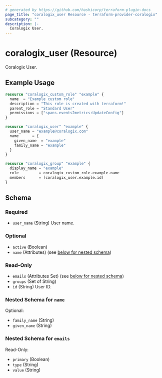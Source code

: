 ```yaml
---
# generated by https://github.com/hashicorp/terraform-plugin-docs
page_title: "coralogix_user Resource - terraform-provider-coralogix"
subcategory: ""
description: |-
  Coralogix User.
---
```


# coralogix_user (Resource)

Coralogix User.

## Example Usage

```terraform
resource "coralogix_custom_role" "example" {
  name  = "Example custom role"
  description = "This role is created with terraform!"
  parent_role = "Standard User"
  permissions = ["spans.events2metrics:UpdateConfig"]
}

resource "coralogix_user" "example" {
  user_name = "example@coralogix.com"
  name      = {
    given_name  = "example"
    family_name = "example"
  }
}

resource "coralogix_group" "example" {
  display_name = "example"
  role         = coralogix_custom_role.example.name
  members      = [coralogix_user.example.id]
}
```

<!-- schema generated by tfplugindocs -->
## Schema

### Required

- `user_name` (String) User name.

### Optional

- `active` (Boolean)
- `name` (Attributes) (see [below for nested schema](#nestedatt--name))

### Read-Only

- `emails` (Attributes Set) (see [below for nested schema](#nestedatt--emails))
- `groups` (Set of String)
- `id` (String) User ID.

<a id="nestedatt--name"></a>
### Nested Schema for `name`

Optional:

- `family_name` (String)
- `given_name` (String)


<a id="nestedatt--emails"></a>
### Nested Schema for `emails`

Read-Only:

- `primary` (Boolean)
- `type` (String)
- `value` (String)
